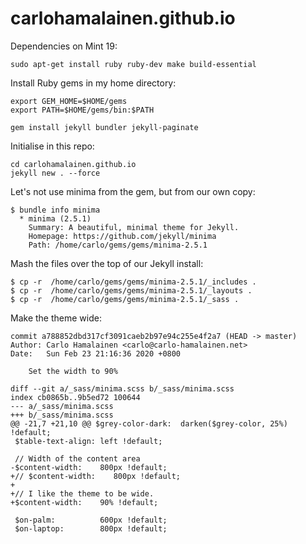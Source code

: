 # carlohamalainen.github.io

Dependencies on Mint 19:

    sudo apt-get install ruby ruby-dev make build-essential

Install Ruby gems in my home directory:

    export GEM_HOME=$HOME/gems
    export PATH=$HOME/gems/bin:$PATH

    gem install jekyll bundler jekyll-paginate

Initialise in this repo:

    cd carlohamalainen.github.io
    jekyll new . --force

Let's not use minima from the gem, but from our own copy:

    $ bundle info minima
      * minima (2.5.1)
        Summary: A beautiful, minimal theme for Jekyll.
        Homepage: https://github.com/jekyll/minima
        Path: /home/carlo/gems/gems/minima-2.5.1

Mash the files over the top of our Jekyll install:

    $ cp -r  /home/carlo/gems/gems/minima-2.5.1/_includes .
    $ cp -r  /home/carlo/gems/gems/minima-2.5.1/_layouts .
    $ cp -r  /home/carlo/gems/gems/minima-2.5.1/_sass .

Make the theme wide:

    commit a788852dbd317cf3091caeb2b97e94c255e4f2a7 (HEAD -> master)
    Author: Carlo Hamalainen <carlo@carlo-hamalainen.net>
    Date:   Sun Feb 23 21:16:36 2020 +0800

        Set the width to 90%

    diff --git a/_sass/minima.scss b/_sass/minima.scss
    index cb0865b..9b5ed72 100644
    --- a/_sass/minima.scss
    +++ b/_sass/minima.scss
    @@ -21,7 +21,10 @@ $grey-color-dark:  darken($grey-color, 25%) !default;
     $table-text-align: left !default;

     // Width of the content area
    -$content-width:    800px !default;
    +// $content-width:    800px !default;
    +
    +// I like the theme to be wide.
    +$content-width:    90% !default;

     $on-palm:          600px !default;
     $on-laptop:        800px !default;
